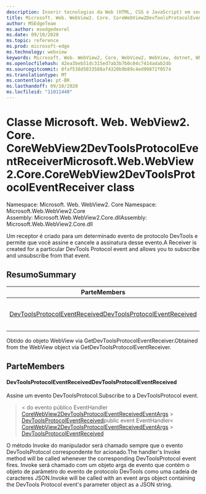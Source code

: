 ```yaml
---
description: Inserir tecnologias da Web (HTML, CSS e JavaScript) em seus aplicativos nativos com o controle WebView2 do Microsoft Edge
title: Microsoft. Web. WebView2. Core. CoreWebView2DevToolsProtocolEventReceiver
author: MSEdgeTeam
ms.author: msedgedevrel
ms.date: 09/10/2020
ms.topic: reference
ms.prod: microsoft-edge
ms.technology: webview
keywords: Microsoft. Web. WebView2, Core, WebView2, WebView, dotnet, WPF, WinForms, app, Edge, CoreWebView2, CoreWebView2Controller, controle do navegador, Edge HTML, Microsoft. Web. WebView2. Core. CoreWebView2DevToolsProtocolEventReceiver
ms.openlocfilehash: 42ea3beb51dc315ed7ab3b7b0c04c7414adab2db
ms.sourcegitcommit: 0faf538d5033508af4320b9b89c4ed99872f0574
ms.translationtype: MT
ms.contentlocale: pt-BR
ms.lasthandoff: 09/10/2020
ms.locfileid: "11011440"
---
```

# <span data-ttu-id="2cf1d-104">Classe Microsoft. Web. WebView2. Core. CoreWebView2DevToolsProtocolEventReceiver</span><span class="sxs-lookup"><span data-stu-id="2cf1d-104">Microsoft.Web.WebView2.Core.CoreWebView2DevToolsProtocolEventReceiver class</span></span> 

<span data-ttu-id="2cf1d-105">Namespace: Microsoft. Web. WebView2. Core </span><span class="sxs-lookup"><span data-stu-id="2cf1d-105">Namespace: Microsoft.Web.WebView2.Core</span></span>\
<span data-ttu-id="2cf1d-106">Assembly: Microsoft.Web.WebView2.Core.dll</span><span class="sxs-lookup"><span data-stu-id="2cf1d-106">Assembly: Microsoft.Web.WebView2.Core.dll</span></span>

<span data-ttu-id="2cf1d-107">Um receptor é criado para um determinado evento de protocolo DevTools e permite que você assine e cancele a assinatura desse evento.</span><span class="sxs-lookup"><span data-stu-id="2cf1d-107">A Receiver is created for a particular DevTools Protocol event and allows you to subscribe and unsubscribe from that event.</span></span>

## <span data-ttu-id="2cf1d-108">Resumo</span><span class="sxs-lookup"><span data-stu-id="2cf1d-108">Summary</span></span>

 <span data-ttu-id="2cf1d-109">Parte</span><span class="sxs-lookup"><span data-stu-id="2cf1d-109">Members</span></span>                        | <span data-ttu-id="2cf1d-110">Descrições</span><span class="sxs-lookup"><span data-stu-id="2cf1d-110">Descriptions</span></span>
--------------------------------|---------------------------------------------
[<span data-ttu-id="2cf1d-111">DevToolsProtocolEventReceived</span><span class="sxs-lookup"><span data-stu-id="2cf1d-111">DevToolsProtocolEventReceived</span></span>](#devtoolsprotocoleventreceived) | <span data-ttu-id="2cf1d-112">Assine um evento DevToolsProtocol.</span><span class="sxs-lookup"><span data-stu-id="2cf1d-112">Subscribe to a DevToolsProtocol event.</span></span>

<span data-ttu-id="2cf1d-113">Obtido do objeto WebView via GetDevToolsProtocolEventReceiver.</span><span class="sxs-lookup"><span data-stu-id="2cf1d-113">Obtained from the WebView object via GetDevToolsProtocolEventReceiver.</span></span>

## <span data-ttu-id="2cf1d-114">Parte</span><span class="sxs-lookup"><span data-stu-id="2cf1d-114">Members</span></span>

#### <span data-ttu-id="2cf1d-115">DevToolsProtocolEventReceived</span><span class="sxs-lookup"><span data-stu-id="2cf1d-115">DevToolsProtocolEventReceived</span></span> 

<span data-ttu-id="2cf1d-116">Assine um evento DevToolsProtocol.</span><span class="sxs-lookup"><span data-stu-id="2cf1d-116">Subscribe to a DevToolsProtocol event.</span></span>

> <span data-ttu-id="2cf1d-117">< do evento público EventHandler [CoreWebView2DevToolsProtocolEventReceivedEventArgs](microsoft-web-webview2-core-corewebview2devtoolsprotocoleventreceivedeventargs.md)  >  [DevToolsProtocolEventReceived](#devtoolsprotocoleventreceived)</span><span class="sxs-lookup"><span data-stu-id="2cf1d-117">public event EventHandler< [CoreWebView2DevToolsProtocolEventReceivedEventArgs](microsoft-web-webview2-core-corewebview2devtoolsprotocoleventreceivedeventargs.md) > [DevToolsProtocolEventReceived](#devtoolsprotocoleventreceived)</span></span>

<span data-ttu-id="2cf1d-118">O método Invoke do manipulador será chamado sempre que o evento DevToolsProtocol correspondente for acionado.</span><span class="sxs-lookup"><span data-stu-id="2cf1d-118">The handler's Invoke method will be called whenever the corresponding DevToolsProtocol event fires.</span></span> <span data-ttu-id="2cf1d-119">Invoke será chamado com um objeto args de evento que contém o objeto de parâmetro do evento de protocolo DevTools como uma cadeia de caracteres JSON.</span><span class="sxs-lookup"><span data-stu-id="2cf1d-119">Invoke will be called with an event args object containing the DevTools Protocol event's parameter object as a JSON string.</span></span>

